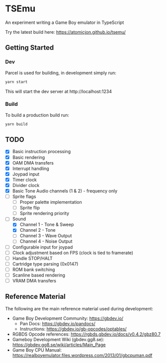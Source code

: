 # TSEmu
An experiment writing a Game Boy emulator in TypeScript

Try the latest build here: https://atomicjon.github.io/tsemu/


## Getting Started

### Dev
Parcel is used for building, in development simply run:
```bash
yarn start
```
This will start the dev server at http://localhost:1234

### Build
To build a production build run:
```bash
yarn build
```

## TODO
- [x] Basic instruction processing
- [x] Basic rendering
- [x] OAM DMA transfers
- [x] Interrupt handling
- [x] Joypad input
- [x] Timer clock
- [x] Divider clock
- [x] Basic Tone Audio channels (1 & 2) - frequency only
- [ ] Sprite flags
  - [ ] Proper palette implementation
  - [ ] Sprite flip
  - [ ] Sprite rendering priority
- [ ] Sound
  - [x] Channel 1 - Tone & Sweep
  - [x] Channel 2 - Tone
  - [ ] Channel 3 - Wave Output
  - [ ] Channel 4 - Noise Output
- [ ] Configurable input for joypad
- [ ] Clock adjustment based on FPS (clock is tied to framerate)
- [ ] Handle STOP/HALT
- [ ] Cartridge type parsing (0x0147)
- [ ] ROM bank switching
- [ ] Scanline based rendering
- [ ] VRAM DMA transfers

## Reference Material
The following are the main reference material used during development:
- Game Boy Development Community: https://gbdev.io/
  - Pan Docs: https://gbdev.io/pandocs/
  - Instructions: https://gbdev.io/gb-opcodes/optables/
- RGBDS Opcode references: https://rgbds.gbdev.io/docs/v0.4.2/gbz80.7
- Gameboy Development Wiki (gbdev.gg8.se): https://gbdev.gg8.se/wiki/articles/Main_Page
- Game Boy CPU Manual: https://realboyemulator.files.wordpress.com/2013/01/gbcpuman.pdf
